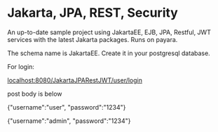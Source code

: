 # Jakarta, JPA, REST, Security

An up-to-date sample project using JakartaEE, EJB, JPA, Restful, JWT services with the latest Jakarta packages. Runs on payara.

The schema name is JakartaEE. Create it in your postgresql database.

For login:

[localhost:8080/JakartaJPARestJWT/user/login](localhost:8080/JakartaJPARestJWT/user/login)

post body is below

{"username":"user", "password":"1234"}

{"username":"admin", "password":"1234"}
